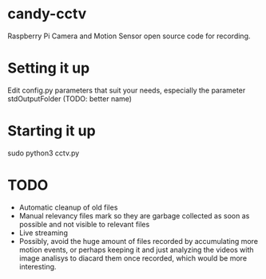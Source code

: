 # candy-cctv

Raspberry Pi Camera and Motion Sensor open source code for recording.

# Setting it up

Edit config.py parameters that suit your needs, especially the parameter stdOutputFolder (TODO: better name)

# Starting it up

sudo python3 cctv.py

# TODO

- Automatic cleanup of old files
- Manual relevancy files mark so they are garbage collected as soon as possible and not visible to relevant files
- Live streaming
- Possibly, avoid the huge amount of files recorded by accumulating more motion events, or perhaps keeping it and just analyzing the videos with image analisys to diacard them once recorded, which would be more interesting.
